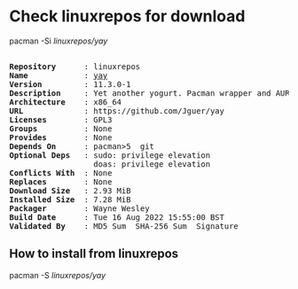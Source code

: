 # Check linuxrepos for download

pacman -Si *linuxrepos/yay*

<div class="highlight"><pre class="highlight"><text>
<b>Repository</b>      : linuxrepos
<b>Name</b>            : <a href="../../x86_64/yay-11.3.0-1-x86_64.pkg.tar.zst">yay</a>
<b>Version</b>         : 11.3.0-1
<b>Description</b>     : Yet another yogurt. Pacman wrapper and AUR helper written in go.
<b>Architecture</b>    : x86_64
<b>URL</b>             : https://github.com/Jguer/yay
<b>Licenses</b>        : GPL3
<b>Groups</b>          : None
<b>Provides</b>        : None
<b>Depends On</b>      : pacman>5  git
<b>Optional Deps</b>   : sudo: privilege elevation
                  doas: privilege elevation
<b>Conflicts With</b>  : None
<b>Replaces</b>        : None
<b>Download Size</b>   : 2.93 MiB
<b>Installed Size</b>  : 7.28 MiB
<b>Packager</b>        : Wayne Wesley <wayne6324@gmail.com>
<b>Build Date</b>      : Tue 16 Aug 2022 15:55:00 BST
<b>Validated By</b>    : MD5 Sum  SHA-256 Sum  Signature
</text></pre></div>

## How to install from linuxrepos

pacman -S *linuxrepos/yay*
